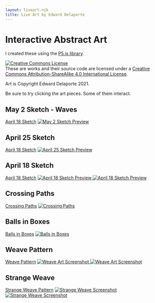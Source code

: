 ```yaml
---
layout: liveart.njk
title: Live Art by Edward Delaporte
---
```


# Interactive Abstract Art

I created these using the [P5.js library][1].

[1]: https://p5js.org/reference/

<a rel="license" href="http://creativecommons.org/licenses/by-sa/4.0/"><img alt="Creative Commons License" style="border-width:0" src="https://i.creativecommons.org/l/by-sa/4.0/88x31.png" /></a><br />These are works and their source code are licensed under a <a rel="license" href="http://creativecommons.org/licenses/by-sa/4.0/">Creative Commons Attribution-ShareAlike 4.0 International License</a>.

Art is Copyright Edward Delaporte 2021.

Be sure to try clicking the art pieces. Some of them interact.

## May 2 Sketch - Waves

[April 18 Sketch](/art/live/waves)
<a href="/art/live/waves">
![May 2 Sketch Preview](/img/art/waves.PNG)
</a>

## April 25 Sketch

[April 18 Sketch](/art/live/deep)
<a href="/art/live/deep">
![April 25 Sketch Preview](/img/art/deep.PNG)
</a>


## April 18 Sketch

[April 18 Sketch](/art/live/sketch1)
<a href="/art/live/sketch1">
![April 18 Sketch Preview](/img/art/sketch1.PNG)
![April 18 Sketch Preview](/img/art/sketch11.PNG)
</a>

## Crossing Paths

[Crossing Paths](/art/live/cross)
<a href="/art/live/cross">
![Crossing Paths](/img/art/crossing.PNG)
</a>

## Balls in Boxes

[Balls in Boxes](/art/live/boxes)
<a href="/art/live/boxes">
![Balls in Boxes](/img/art/boxes.PNG)
</a>

## Weave Pattern

[Weave Pattern](/art/live/weave)
<a href="/art/live/weave">
![Weave Art Screenshot](/img/art/weave2.PNG)
![Weave Art Screenshot](/img/art/weave3.PNG)
</a>

## Strange Weave

[Strange Weave Pattern](/art/live/weave_strange)
<a href="art/live/weave_strange">
![Strange Weave Screenshot](/img/art/weave_strange2.PNG)
![Strange Weave Screenshot](/img/art/weave_strange3.PNG)
</a>
